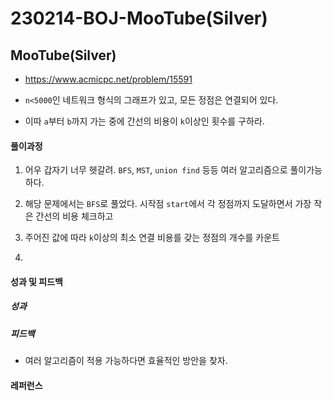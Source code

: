 # 230214-BOJ-MooTube(Silver)

## MooTube(Silver)

- https://www.acmicpc.net/problem/15591

- `n<5000`인 네트워크 형식의 그래프가 있고, 모든 정점은 연결되어 있다.

- 이따 `a`부터 `b`까지 가는 중에 간선의 비용이 `k`이상인 횟수를 구하라.

#### 풀이과정

1. 어우 갑자기 너무 헷갈려. `BFS`, `MST`, `union find` 등등 여러 알고리즘으로 풀이가능하다.

2. 해당 문제에서는 `BFS`로 풀었다. 시작점 `start`에서 각 정점까지 도달하면서 가장 작은 간선의 비용 체크하고

3. 주어진 값에 따라 `k`이상의 최소 연결 비용를 갖는 정점의 개수를 카운트

4. 

#### 성과 및 피드백

##### 성과

##### 피드백

- 여러 알고리즘이 적용 가능하다면 효율적인 방안을 찾자.

#### 레퍼런스

> 
